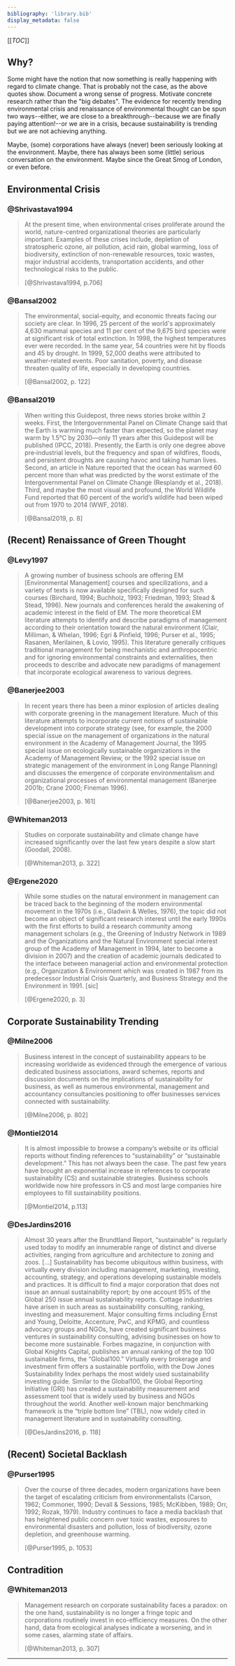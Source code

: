 ```yaml
---
bibliography: 'library.bib'
display_metadata: false
---
```


[[_TOC_]]

## Why?

Some might have the notion that now something is really happening with regard to climate change. That is probably not the case, as the above quotes show. Document a wrong sense of progress. Motivate concrete research rather than the "big debates". The evidence for recently trending environmental crisis and renaissance of environmental thought can be spun two ways--either, we are close to a breakthrough--because we are finally paying attention!--or we are in a crisis, because sustainability is trending but we are not achieving anything.

Maybe, (some) corporations have always (never) been seriously looking at the environment. Maybe, there has always been some (little) serious conversation on the environment. Maybe since the Great Smog of London, or even before.

## Environmental Crisis

### @Shrivastava1994

> At the present time, when environmental crises proliferate around the world, nature-centred organizational theories are particularly important. Examples of these crises include, depletion of stratospheric ozone, air pollution, acid rain, global warming, loss of biodiversity, extinction of non-renewable resources, toxic wastes, major industrial accidents, transportation accidents, and other technological risks to the public.
> 
> [@Shrivastava1994, p.706]


### @Bansal2002

> The environmental, social-equity, and economic threats facing our society are clear. In 1996, 25 percent of the world's approximately 4,630 mammal species and 11 per cent of the 9,675 bird species were at significant risk of total extinction. In 1998, the highest temperatures ever were recorded. In the same year, 54 countries were hit by floods and 45 by drought. In 1999, 52,000 deaths were attributed to weather-related events. Poor sanitation, poverty, and disease threaten quality of life, especially in developing countries. 
> 
> [@Bansal2002, p. 122]

### @Bansal2019

> When writing this Guidepost, three news stories broke within 2 weeks. First, the Intergovernmental Panel on Climate Change said that the Earth is warming much faster than expected, so the planet may warm by 1.5°C by 2030—only 11 years after this Guidepost will be published (IPCC, 2018). Presently, the Earth is only one degree above pre‐industrial levels, but the frequency and span of wildfires, floods, and persistent droughts are causing havoc and taking human lives. Second, an article in Nature reported that the ocean has warmed 60 percent more than what was predicted by the worst estimate of the Intergovernmental Panel on Climate Change (Resplandy et al., 2018). Third, and maybe the most visual and profound, the World Wildlife Fund reported that 60 percent of the world’s wildlife had been wiped out from 1970 to 2014 (WWF, 2018).
> 
> [@Bansal2019, p. 8]

## (Recent) Renaissance of Green Thought

### @Levy1997

> A growing number of business schools are offering EM [Environmental Management] courses and specilizations, and a variety of texts is now available specifically designed for such courses (Birchard, 1994; Buchholz, 1993; Friedman, 1993; Stead & Stead, 1996). New journals and conferences herald the awakening of academic interest in the field of EM. The more theoretical EM literature attempts to identify and describe paradigms of management according to their orientation toward the natural environment (Clair, Milliman, & Whelan, 1996; Egri & Pinfield, 1996; Purser et al., 1995; Rasanen, Merilainen, & Lovio, 1995). This literature generally critiques traditional management for being mechanistic and anthropocentric and for ignoring environmental constraints and externalities, then proceeds to describe and advocate new paradigms of management that incorporate ecological awareness to various degrees.

### @Banerjee2003

> In recent years there has been a minor explosion of articles dealing with corporate greening in the management literature. Much of this literature attempts to incorporate current notions of sustainable development into corporate strategy (see, for example, the 2000 special issue on the management of organizations in the natural environment in the Academy of Management Journal, the 1995 special issue on ecologically sustainable organizations in the Academy of Management Review, or the 1992 special issue on strategic management of the environment in Long Range Planning) and discusses the emergence of corporate environmentalism and organizational processes of environmental management (Banerjee 2001b; Crane 2000; Fineman 1996).
> 
> [@Banerjee2003, p. 161]

### @Whiteman2013

> Studies on corporate sustainability and climate change have increased significantly over the last few years despite a slow start (Goodall, 2008).
> 
> [@Whiteman2013, p. 322]

### @Ergene2020

> While some studies on the natural environment in management can be traced back to the beginning of the modern environmental movement in the 1970s (i.e., Gladwin & Welles, 1976), the topic did not become an object of significant research interest until the early 1990s with the first efforts to build a research community among management scholars (e.g., the Greening of Industry Network in 1989 and the Organizations and the Natural Environment special interest group of the Academy of Management in 1994, later to become a division in 2007) and the creation of academic journals dedicated to the interface between managerial action and environmental protection (e.g., Organization & Environment which was created in 1987 from its predecessor Industrial Crisis Quarterly, and Business Strategy and the Environment in 1991. [sic]
> 
> [@Ergene2020, p. 3]

## Corporate Sustainability Trending

### @Milne2006

> Business interest in the concept of sustainability appears to be increasing worldwide as evidenced through the emergence of various dedicated business associations, award schemes, reports and discussion documents on the implications of sustainability for business, as well as numerous environmental, management and accountancy consultancies positioning to offer businesses services connected with sustainability.
> 
> [@Milne2006, p. 802]

### @Montiel2014

> It is almost impossible to browse a company’s website or its official reports without finding references to “sustainability” or “sustainable development.” This has not always been the case. The past few years have brought an exponential increase in references to corporate sustainability (CS) and sustainable strategies. Business schools worldwide now hire professors in CS and most large companies hire employees to fill sustainability positions.
>
> [@Montiel2014, p.113]

### @DesJardins2016

> Almost 30 years after the Brundtland Report, “sustainable” is regularly used today to modify an innumerable range of distinct and diverse activities, ranging from agriculture and architecture to zoning and zoos. [...] Sustainability has become ubiquitous within business, with virtually every division including management, marketing, investing, accounting, strategy, and operations developing sustainable models and practices. It is difficult to find a major corporation that does not issue an annual sustainability report; by one account 95% of the Global 250 issue annual sustainability reports. Cottage industries have arisen in such areas as sustainability consulting, ranking, investing and measurement. Major consulting firms including Ernst and Young, Deloitte, Accenture, PwC, and KPMG, and countless advocacy groups and NGOs, have created significant business ventures in sustainability consulting, advising businesses on how to become more sustainable. Forbes magazine, in conjunction with Global Knights Capital, publishes an annual ranking of the top 100 sustainable firms, the “Global100.” Virtually every brokerage and investment firm offers a sustainable portfolio, with the Dow Jones Sustainability Index perhaps the
most widely used sustainability investing guide. Similar to the Global100, the Global Reporting Initiative (GRI) has created a sustainability measurement and assessment tool that is widely used by business and NGOs throughout the world. Another well-known major benchmarking framework is the “triple bottom line” (TBL), now widely cited in management literature and in sustainability consulting.
> 
> [@DesJardins2016, p. 118]

## (Recent) Societal Backlash

### @Purser1995

> Over the course of three decades, modern organizations have been the target of escalating criticism from environmentalists (Carson, 1962; Commoner, 1990; Devall & Sessions, 1985; McKibben, 1989; Orr, 1992; Rozak, 1979). Industry continues to face a media backlash that has heightened public concern over toxic wastes, exposures to environmental disasters and pollution, loss of biodiversity, ozone depletion, and greenhouse warming.
> 
> [@Purser1995, p. 1053]

## Contradition

### @Whiteman2013

> Management research on corporate sustainability faces a paradox: on the one hand, sustainability is no longer a fringe topic and corporations routinely invest in eco-efficiency measures. On the other hand, data from ecological analyses indicate a worsening, and in some cases, alarming state of affairs.
>
> [@Whiteman2013, p. 307]

---